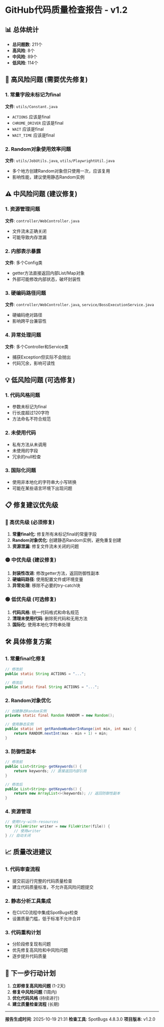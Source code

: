 # GitHub代码质量检查报告 - v1.2

## 📊 总体统计
- **总问题数**: 211个
- **高风险**: 8个
- **中风险**: 89个
- **低风险**: 114个

## 🚨 高风险问题 (需要优先修复)

### 1. 常量字段未标记为final
**文件**: `utils/Constant.java`
- `ACTIONS` 应该是final
- `CHROME_DRIVER` 应该是final
- `WAIT` 应该是final
- `WAIT_TIME` 应该是final

### 2. Random对象使用效率问题
**文件**: `utils/JobUtils.java`, `utils/PlaywrightUtil.java`
- 多个地方创建Random对象但只使用一次，应该复用
- 影响性能，建议使用静态Random实例

## ⚠️ 中风险问题 (建议修复)

### 1. 资源管理问题
**文件**: `controller/WebController.java`
- 文件流未正确关闭
- 可能导致内存泄漏

### 2. 内部表示暴露
**文件**: 多个Config类
- getter方法直接返回内部List/Map对象
- 外部可能修改内部状态，破坏封装性

### 3. 硬编码路径问题
**文件**: `controller/WebController.java`, `service/BossExecutionService.java`
- 硬编码绝对路径
- 影响跨平台兼容性

### 4. 异常处理问题
**文件**: 多个Controller和Service类
- 捕获Exception但实际不会抛出
- 代码冗余，影响可读性

## 💡 低风险问题 (可选修复)

### 1. 代码风格问题
- 参数未标记为final
- 行长度超过120字符
- 方法命名不符合规范

### 2. 未使用代码
- 私有方法从未调用
- 未使用的字段
- 冗余的null检查

### 3. 国际化问题
- 使用非本地化的字符串大小写转换
- 可能在某些语言环境下出现问题

## 📋 修复建议优先级

### 🔴 高优先级 (必须修复)
1. **常量final化**: 修复所有未标记final的常量字段
2. **Random对象优化**: 创建静态Random实例，避免重复创建
3. **资源泄漏**: 修复文件流未关闭的问题

### 🟡 中优先级 (建议修复)
1. **封装性改进**: 修改getter方法，返回防御性副本
2. **硬编码路径**: 使用配置文件或环境变量
3. **异常处理**: 移除不必要的try-catch块

### 🟢 低优先级 (可选修复)
1. **代码风格**: 统一代码格式和命名规范
2. **清理未使用代码**: 删除死代码和无用方法
3. **国际化**: 使用本地化字符串处理

## 🛠️ 具体修复方案

### 1. 常量final化修复
```java
// 修改前
public static String ACTIONS = "...";

// 修改后
public static final String ACTIONS = "...";
```

### 2. Random对象优化
```java
// 创建静态Random实例
private static final Random RANDOM = new Random();

// 使用静态实例
public static int getRandomNumberInRange(int min, int max) {
    return RANDOM.nextInt(max - min + 1) + min;
}
```

### 3. 防御性副本
```java
// 修改前
public List<String> getKeywords() {
    return keywords; // 直接返回内部引用
}

// 修改后
public List<String> getKeywords() {
    return new ArrayList<>(keywords); // 返回防御性副本
}
```

### 4. 资源管理
```java
// 使用try-with-resources
try (FileWriter writer = new FileWriter(file)) {
    // 使用writer
} // 自动关闭
```

## 📈 质量改进建议

### 1. 代码审查流程
- 提交前运行完整的代码质量检查
- 建立代码质量标准，不允许高风险问题提交

### 2. 静态分析工具集成
- 在CI/CD流程中集成SpotBugs检查
- 设置质量门槛，低于标准不允许合并

### 3. 代码重构计划
- 分阶段修复现有问题
- 优先修复高风险和中风险问题
- 逐步提升代码质量

## 🎯 下一步行动计划

1. **立即修复高风险问题** (1-2天)
2. **修复中风险问题** (1周内)
3. **优化代码风格** (持续进行)
4. **建立质量检查流程** (长期)

---

**报告生成时间**: 2025-10-19 21:31
**检查工具**: SpotBugs 4.8.3.0
**项目版本**: v1.2.0


